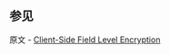 ## 参见

原文 - [Client-Side Field Level Encryption]( https://docs.mongodb.com/manual/core/security-client-side-encryption/ )

